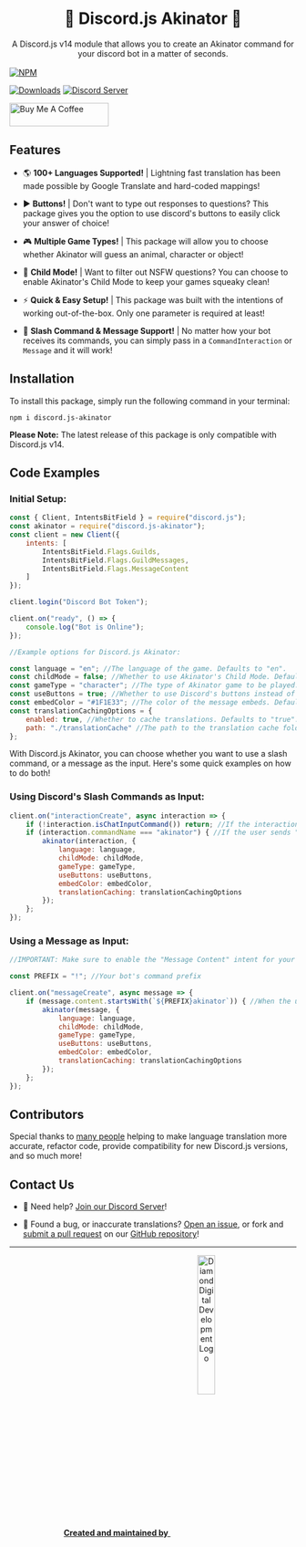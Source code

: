 <h1 align="center">
    🔮 Discord.js Akinator 🔮
</h1>

<center style="margin-bottom:1rem;">A Discord.js v14 module that allows you to create an Akinator command for your discord bot in a matter of seconds.</center>

[![NPM](https://nodei.co/npm/discord.js-akinator.png)](https://npmjs.com/package/discord.js-akinator)

[![Downloads](https://img.shields.io/npm/dt/discord.js-akinator?logo=npm&style=flat-square)](https://npmjs.com/package/discord.js-akinator) [![Discord Server](https://img.shields.io/discord/667479986214666272?logo=discord&logoColor=white&style=flat-square)](https://diamonddigital.dev/discord)

<a href="https://www.buymeacoffee.com/willtda" target="_blank"><img src="https://cdn.buymeacoffee.com/buttons/default-orange.png" alt="Buy Me A Coffee" height="41" width="174"></a>

## Features

- 🌎 <b>100+ Languages Supported!</b> | Lightning fast translation has been made possible by Google Translate and hard-coded mappings!

- ▶️ <b>Buttons!</b> | Don't want to type out responses to questions? This package gives you the option to use discord's buttons to easily click your answer of choice!

- 🎮 <b>Multiple Game Types!</b> | This package will allow you to choose whether Akinator will guess an animal, character or object!

- 🙋 <b>Child Mode!</b> | Want to filter out NSFW questions? You can choose to enable Akinator's Child Mode to keep your games squeaky clean!

- ⚡️ <b>Quick & Easy Setup!</b> | This package was built with the intentions of working out-of-the-box. Only one parameter is required at least!

- 🤖 <b>Slash Command & Message Support!</b> | No matter how your bot receives its commands, you can simply pass in a `CommandInteraction` or `Message` and it will work!

## Installation

To install this package, simply run the following command in your terminal:

`npm i discord.js-akinator`

**Please Note:** The latest release of this package is only compatible with Discord.js v14.

## Code Examples

### Initial Setup:
```js
const { Client, IntentsBitField } = require("discord.js");
const akinator = require("discord.js-akinator");
const client = new Client({
    intents: [
        IntentsBitField.Flags.Guilds,
        IntentsBitField.Flags.GuildMessages,
        IntentsBitField.Flags.MessageContent
    ]
});

client.login("Discord Bot Token");

client.on("ready", () => {
    console.log("Bot is Online");
});

//Example options for Discord.js Akinator:

const language = "en"; //The language of the game. Defaults to "en".
const childMode = false; //Whether to use Akinator's Child Mode. Defaults to "false".
const gameType = "character"; //The type of Akinator game to be played. ("animal", "character" or "object"). Defaults to "character".
const useButtons = true; //Whether to use Discord's buttons instead of message input for answering questions. Defaults to "true".
const embedColor = "#1F1E33"; //The color of the message embeds. Defaults to "Random".
const translationCachingOptions = {
    enabled: true, //Whether to cache translations. Defaults to "true". (Recommended)
    path: "./translationCache" //The path to the translation cache folder relative to the current working directory. Defaults to "./translationCache".
};
```
With Discord.js Akinator, you can choose whether you want to use a slash command, or a message as the input. Here's some quick examples on how to do both!

### Using Discord's Slash Commands as Input:

```js
client.on("interactionCreate", async interaction => {
    if (!interaction.isChatInputCommand()) return; //If the interaction is not a slash command, do nothing
    if (interaction.commandName === "akinator") { //If the user sends "/akinator"...
        akinator(interaction, {
            language: language,
            childMode: childMode,
            gameType: gameType,
            useButtons: useButtons,
            embedColor: embedColor,
            translationCaching: translationCachingOptions
        });
    };
});
```

### Using a Message as Input:

```js
//IMPORTANT: Make sure to enable the "Message Content" intent for your bot in the Discord Developer Portal!

const PREFIX = "!"; //Your bot's command prefix

client.on("messageCreate", async message => {
    if (message.content.startsWith(`${PREFIX}akinator`)) { //When the user types "!akinator"...
        akinator(message, {
            language: language,
            childMode: childMode,
            gameType: gameType,
            useButtons: useButtons,
            embedColor: embedColor,
            translationCaching: translationCachingOptions
        });
    };
});
```

## Contributors

Special thanks to [many people](https://github.com/WillTDA/Discord.js-Akinator/graphs/contributors) helping to make language translation more accurate, refactor code, provide compatibility for new Discord.js versions, and so much more!

## Contact Us

- 👋 Need help? [Join our Discord Server](https://diamonddigital.dev/discord)!

- 👾 Found a bug, or inaccurate translations? [Open an issue](https://github.com/WillTDA/Discord.js-Akinator/issues), or fork and [submit a pull request](https://github.com/WillTDA/Discord.js-Akinator/pulls) on our [GitHub repository](https://github.com/WillTDA/Discord.js-Akinator)!
<hr>
<center>
<a href="https://diamonddigital.dev/"><strong>Created and maintained by</strong>
<img align="center" style="width:25%;height:auto" src="https://diamonddigital.dev/img/png/ddd_logo_text_transparent.png" alt="Diamond Digital Development Logo"></a>
</center>